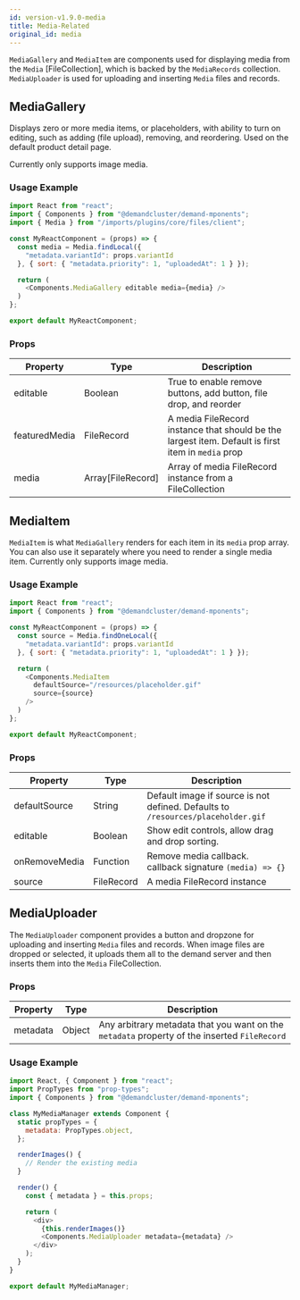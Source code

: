 ```yaml
---
id: version-v1.9.0-media
title: Media-Related
original_id: media
---
```

    
`MediaGallery` and `MediaItem` are components used for displaying media from the `Media` [FileCollection], which is backed by the `MediaRecords` collection. `MediaUploader` is used for uploading and inserting `Media` files and records.

## MediaGallery

Displays zero or more media items, or placeholders, with ability to turn on editing, such as adding (file upload), removing, and reordering. Used on the default product detail page.

Currently only supports image media.

### Usage Example

```javascript
import React from "react";
import { Components } from "@demandcluster/demand-mponents";
import { Media } from "/imports/plugins/core/files/client";

const MyReactComponent = (props) => {
  const media = Media.findLocal({
    "metadata.variantId": props.variantId
  }, { sort: { "metadata.priority": 1, "uploadedAt": 1 } });

  return (
    <Components.MediaGallery editable media={media} />
  )
};

export default MyReactComponent;
```

### Props

<!--lint disable-->

| Property      | Type              | Description                                                                                        |
| ------------- | ----------------- | -------------------------------------------------------------------------------------------------- |
| editable      | Boolean           | True to enable remove buttons, add button, file drop, and reorder                                  |
| featuredMedia | FileRecord        | A media FileRecord instance that should be the largest item. Default is first item in `media` prop |
| media         | Array[FileRecord] | Array of media FileRecord instance from a FileCollection                                           |

<!--lint enable-->

## MediaItem

`MediaItem` is what `MediaGallery` renders for each item in its `media` prop array. You can also use it separately where you need to render a single media item. Currently only supports image media.

### Usage Example

```javascript
import React from "react";
import { Components } from "@demandcluster/demand-mponents";

const MyReactComponent = (props) => {
  const source = Media.findOneLocal({
    "metadata.variantId": props.variantId
  }, { sort: { "metadata.priority": 1, "uploadedAt": 1 } });

  return (
    <Components.MediaItem
      defaultSource="/resources/placeholder.gif"
      source={source}
    />
  )
};

export default MyReactComponent;
```

### Props

| Property      | Type       | Description                                                                      |
| ------------- | ---------- | -------------------------------------------------------------------------------- |
| defaultSource | String     | Default image if source is not defined. Defaults to `/resources/placeholder.gif` |
| editable      | Boolean    | Show edit controls, allow drag and drop sorting.                                 |
| onRemoveMedia | Function   | Remove media callback. callback signature `(media) => {}`                     |
| source        | FileRecord | A media FileRecord instance                                                      |

## MediaUploader

The `MediaUploader` component provides a button and dropzone for uploading and inserting `Media` files and records. When image files are dropped or selected, it uploads them all to the demand server and then inserts them into the `Media` FileCollection.

### Props

| Property | Type   | Description                                                                                  |
| -------- | ------ | -------------------------------------------------------------------------------------------- |
| metadata | Object | Any arbitrary metadata that you want on the `metadata` property of the inserted `FileRecord` |

### Usage Example

```javascript
import React, { Component } from "react";
import PropTypes from "prop-types";
import { Components } from "@demandcluster/demand-mponents";

class MyMediaManager extends Component {
  static propTypes = {
    metadata: PropTypes.object,
  };

  renderImages() {
    // Render the existing media
  }

  render() {
    const { metadata } = this.props;

    return (
      <div>
        {this.renderImages()}
        <Components.MediaUploader metadata={metadata} />
      </div>
    );
  }
}

export default MyMediaManager;
```
